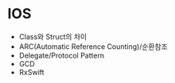 # IOS

- Class와 Struct의 차이
- ARC(Automatic Reference Counting)/순환참조
- Delegate/Protocol Pattern
- GCD
- RxSwift
